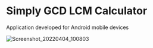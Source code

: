 # Simply GCD LCM Calculator

Application developed for Android mobile devices



![Screenshot_20220404_100803](https://user-images.githubusercontent.com/94039553/161502261-b060ed84-39fa-456c-a654-439943efdca2.png)

